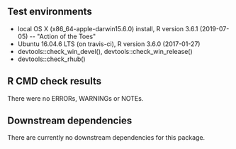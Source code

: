 ## Test environments

* local OS X (x86_64-apple-darwin15.6.0) install, R version 3.6.1 (2019-07-05) -- "Action of the Toes"
* Ubuntu 16.04.6 LTS (on travis-ci), R version 3.6.0 (2017-01-27)
* devtools::check_win_devel(), devtools::check_win_release()
* devtools::check_rhub()

## R CMD check results

There were no ERRORs, WARNINGs or NOTEs.

## Downstream dependencies

There are currently no downstream dependencies for this package.